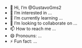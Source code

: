 - 👋 Hi, I’m @GustavoGms2
- 👀 I’m interested in ...
- 🌱 I’m currently learning ...
- 💞️ I’m looking to collaborate on ...
- 📫 How to reach me ...
- 😄 Pronouns: ...
- ⚡ Fun fact: ...

<!---
GustavoGms2/GustavoGms2 is a ✨ special ✨ repository because its `README.md` (this file) appears on your GitHub profile.
You can click the Preview link to take a look at your changes.
